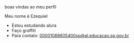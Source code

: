 boas vindas ao meu perfil

Meu nome é Ezequiel

- Estou estudando alura
- Faço graffiti
- Para contato: 00001088605400sp@al.educacao.sp.gov.br

